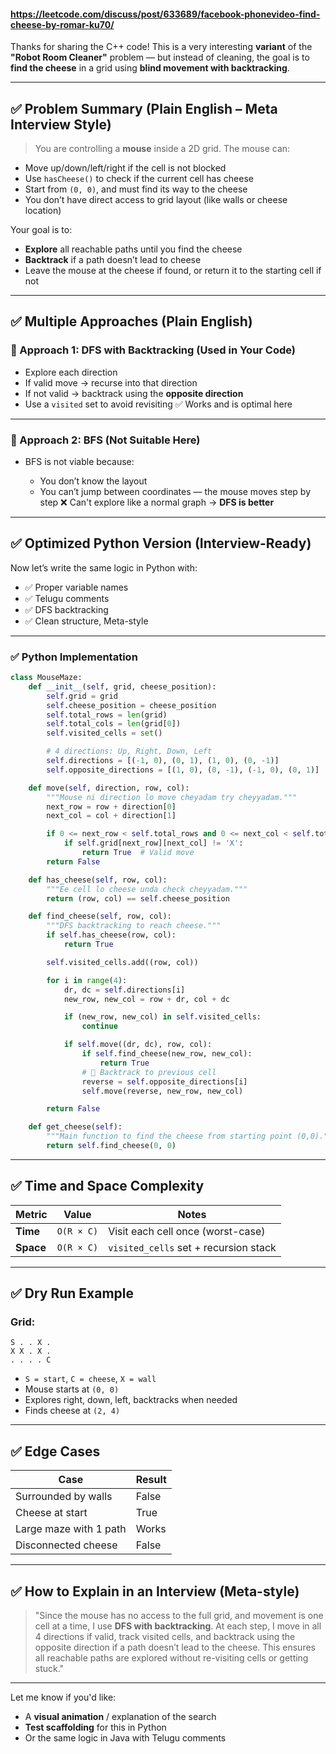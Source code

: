 #### https://leetcode.com/discuss/post/633689/facebook-phonevideo-find-cheese-by-romar-ku70/

Thanks for sharing the C++ code! This is a very interesting **variant** of the **"Robot Room Cleaner"** problem — but instead of cleaning, the goal is to **find the cheese** in a grid using **blind movement with backtracking**.

---

## ✅ Problem Summary (Plain English – Meta Interview Style)

> You are controlling a **mouse** inside a 2D grid. The mouse can:

* Move up/down/left/right if the cell is not blocked
* Use `hasCheese()` to check if the current cell has cheese
* Start from `(0, 0)`, and must find its way to the cheese
* You don’t have direct access to grid layout (like walls or cheese location)

Your goal is to:

* **Explore** all reachable paths until you find the cheese
* **Backtrack** if a path doesn’t lead to cheese
* Leave the mouse at the cheese if found, or return it to the starting cell if not

---

## ✅ Multiple Approaches (Plain English)

### 🔹 Approach 1: DFS with Backtracking (Used in Your Code)

* Explore each direction
* If valid move → recurse into that direction
* If not valid → backtrack using the **opposite direction**
* Use a `visited` set to avoid revisiting
  ✅ Works and is optimal here

---

### 🔹 Approach 2: BFS (Not Suitable Here)

* BFS is not viable because:

  * You don’t know the layout
  * You can’t jump between coordinates — the mouse moves step by step
    ❌ Can't explore like a normal graph → **DFS is better**

---

## ✅ Optimized Python Version (Interview-Ready)

Now let’s write the same logic in Python with:

* ✅ Proper variable names
* ✅ Telugu comments
* ✅ DFS backtracking
* ✅ Clean structure, Meta-style

---

### ✅ Python Implementation

```python
class MouseMaze:
    def __init__(self, grid, cheese_position):
        self.grid = grid
        self.cheese_position = cheese_position
        self.total_rows = len(grid)
        self.total_cols = len(grid[0])
        self.visited_cells = set()

        # 4 directions: Up, Right, Down, Left
        self.directions = [(-1, 0), (0, 1), (1, 0), (0, -1)]
        self.opposite_directions = [(1, 0), (0, -1), (-1, 0), (0, 1)]

    def move(self, direction, row, col):
        """Mouse ni direction lo move cheyadam try cheyyadam."""
        next_row = row + direction[0]
        next_col = col + direction[1]

        if 0 <= next_row < self.total_rows and 0 <= next_col < self.total_cols:
            if self.grid[next_row][next_col] != 'X':
                return True  # Valid move
        return False

    def has_cheese(self, row, col):
        """Ee cell lo cheese unda check cheyyadam."""
        return (row, col) == self.cheese_position

    def find_cheese(self, row, col):
        """DFS backtracking to reach cheese."""
        if self.has_cheese(row, col):
            return True

        self.visited_cells.add((row, col))

        for i in range(4):
            dr, dc = self.directions[i]
            new_row, new_col = row + dr, col + dc

            if (new_row, new_col) in self.visited_cells:
                continue

            if self.move((dr, dc), row, col):
                if self.find_cheese(new_row, new_col):
                    return True
                # 🧠 Backtrack to previous cell
                reverse = self.opposite_directions[i]
                self.move(reverse, new_row, new_col)

        return False

    def get_cheese(self):
        """Main function to find the cheese from starting point (0,0)."""
        return self.find_cheese(0, 0)
```

---

## ✅ Time and Space Complexity

| Metric    | Value      | Notes                                 |
| --------- | ---------- | ------------------------------------- |
| **Time**  | `O(R × C)` | Visit each cell once (worst-case)     |
| **Space** | `O(R × C)` | `visited_cells` set + recursion stack |

---

## ✅ Dry Run Example

### Grid:

```
S . . X .
X X . X .
. . . . C
```

* `S = start`, `C = cheese`, `X = wall`
* Mouse starts at `(0, 0)`
* Explores right, down, left, backtracks when needed
* Finds cheese at `(2, 4)`

---

## ✅ Edge Cases

| Case                   | Result |
| ---------------------- | ------ |
| Surrounded by walls    | False  |
| Cheese at start        | True   |
| Large maze with 1 path | Works  |
| Disconnected cheese    | False  |

---

## ✅ How to Explain in an Interview (Meta-style)

> "Since the mouse has no access to the full grid, and movement is one cell at a time, I use **DFS with backtracking**. At each step, I move in all 4 directions if valid, track visited cells, and backtrack using the opposite direction if a path doesn’t lead to the cheese. This ensures all reachable paths are explored without re-visiting cells or getting stuck."

---

Let me know if you'd like:

* A **visual animation** / explanation of the search
* **Test scaffolding** for this in Python
* Or the same logic in Java with Telugu comments
